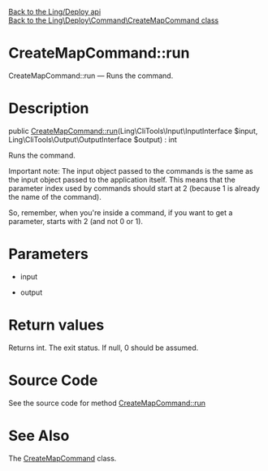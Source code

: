 [Back to the Ling/Deploy api](https://github.com/lingtalfi/Deploy/blob/master/doc/api/Ling/Deploy.md)<br>
[Back to the Ling\Deploy\Command\CreateMapCommand class](https://github.com/lingtalfi/Deploy/blob/master/doc/api/Ling/Deploy/Command/CreateMapCommand.md)


CreateMapCommand::run
================



CreateMapCommand::run — Runs the command.




Description
================


public [CreateMapCommand::run](https://github.com/lingtalfi/Deploy/blob/master/doc/api/Ling/Deploy/Command/CreateMapCommand/run.md)(Ling\CliTools\Input\InputInterface $input, Ling\CliTools\Output\OutputInterface $output) : int




Runs the command.

Important note:
The input object passed to the commands is the same as the input object passed to the application itself.
This means that the parameter index used by commands should start at 2 (because 1 is already the name of the command).

So, remember, when you're inside a command, if you want to get a parameter, starts with 2 (and not 0 or 1).




Parameters
================


- input

    

- output

    


Return values
================

Returns int.
The exit status.
If null, 0 should be assumed.







Source Code
===========
See the source code for method [CreateMapCommand::run](https://github.com/lingtalfi/Deploy/blob/master/Command/CreateMapCommand.php#L46-L147)


See Also
================

The [CreateMapCommand](https://github.com/lingtalfi/Deploy/blob/master/doc/api/Ling/Deploy/Command/CreateMapCommand.md) class.



